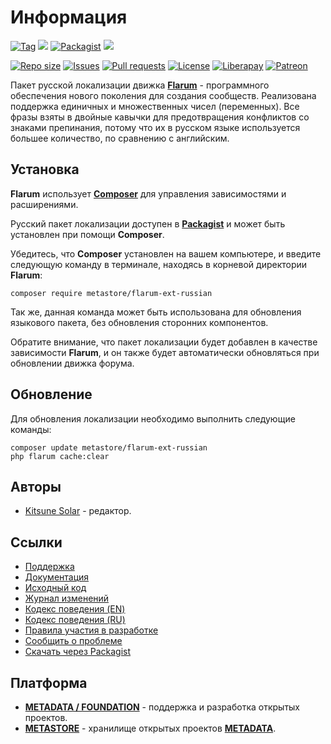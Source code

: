 # Информация

[![Tag](https://img.shields.io/github/tag/factory-04/flarum-l10n-forum.svg?style=flat-square)](https://github.com/factory-04/flarum-l10n-forum/releases)
[![](https://img.shields.io/github/downloads/factory-04/flarum-l10n-forum/total.svg?style=flat-square)](https://github.com/factory-04/flarum-l10n-forum/releases)
[![Packagist](https://img.shields.io/packagist/v/metastore/flarum-ext-russian.svg?style=flat-square)](https://packagist.org/packages/metastore/flarum-l10n-forum)
[![](https://img.shields.io/packagist/dt/factory-04/flarum-ext-russian.svg?style=flat-square)](https://packagist.org/packages/metastore/flarum-l10n-forum)

[![Repo size](https://img.shields.io/github/repo-size/factory-04/flarum-l10n-forum.svg?style=flat-square)](https://github.com/factory-04/flarum-l10n-forum)
[![Issues](https://img.shields.io/github/issues-raw/factory-04/flarum-l10n-forum.svg?style=flat-square)](https://github.com/factory-04/flarum-l10n-forum/issues)
[![Pull requests](https://img.shields.io/github/issues-pr-raw/factory-04/flarum-l10n-forum.svg?style=flat-square)](https://github.com/factory-04/flarum-l10n-forum/pulls)
[![License](https://img.shields.io/github/license/factory-04/flarum-l10n-forum.svg?style=flat-square)](LICENSE)
[![Liberapay](https://img.shields.io/badge/liberapay-donate-red.svg?style=flat-square)](https://liberapay.com/metadata/donate)
[![Patreon](https://img.shields.io/badge/patreon-donate-red.svg?style=flat-square)](https://patreon.com/metadata)

Пакет русской локализации движка [**Flarum**](https://flarum.org/) - программного обеспечения нового поколения для создания сообществ. Реализована поддержка единичных и множественных чисел (переменных). Все фразы взяты в двойные кавычки для предотвращения конфликтов со знаками препинания, потому что их в русском языке используется большее количество, по сравнению с английским.

## Установка

**Flarum** использует [**Composer**](https://getcomposer.org/) для управления зависимостями и расширениями.

Русский пакет локализации доступен в [**Packagist**](https://packagist.org/packages/metastore/flarum-ext-russian) и может быть установлен при помощи **Composer**.

Убедитесь, что **Composer** установлен на вашем компьютере, и введите следующую команду в терминале, находясь в корневой директории **Flarum**:

```
composer require metastore/flarum-ext-russian
```

Так же, данная команда может быть использована для обновления языкового пакета, без обновления сторонних компонентов.

Обратите внимание, что пакет локализации будет добавлен в качестве зависимости **Flarum**, и он также будет автоматически обновляться при обновлении движка форума.

## Обновление

Для обновления локализации необходимо выполнить следующие команды:

```
composer update metastore/flarum-ext-russian
php flarum cache:clear
```

## Авторы

- [Kitsune Solar](https://kitsune.solar/) - редактор.

## Ссылки

- [Поддержка](https://webmasters.community/)
- [Документация](https://flarum.webmasters.wiki/)
- [Исходный код](https://github.com/factory-04/flarum-l10n-forum)
- [Журнал изменений](CHANGELOG.md)
- [Кодекс поведения (EN)](CODE_OF_CONDUCT.en.md)
- [Кодекс поведения (RU)](CODE_OF_CONDUCT.ru.md)
- [Правила участия в разработке](CONTRIBUTING.md)
- [Сообщить о проблеме](https://github.com/factory-04/flarum-l10n-forum/issues)
- [Скачать через Packagist](https://packagist.org/packages/metastore/flarum-ext-russian)

## Платформа

- [**METADATA / FOUNDATION**](https://metadata.foundation/) - поддержка и разработка открытых проектов.
- [**METASTORE**](https://metastore.pro/) - хранилище открытых проектов [**METADATA**](https://metadata.foundation/).
